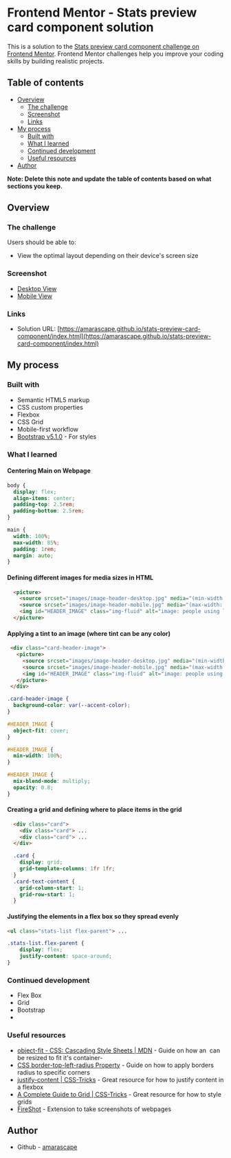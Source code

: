 # Frontend Mentor - Stats preview card component solution

This is a solution to the [Stats preview card component challenge on Frontend Mentor](https://www.frontendmentor.io/challenges/stats-preview-card-component-8JqbgoU62). Frontend Mentor challenges help you improve your coding skills by building realistic projects. 

## Table of contents

- [Overview](#overview)
  - [The challenge](#the-challenge)
  - [Screenshot](#screenshot)
  - [Links](#links)
- [My process](#my-process)
  - [Built with](#built-with)
  - [What I learned](#what-i-learned)
  - [Continued development](#continued-development)
  - [Useful resources](#useful-resources)
- [Author](#author)

**Note: Delete this note and update the table of contents based on what sections you keep.**

## Overview

### The challenge

Users should be able to:

- View the optimal layout depending on their device's screen size

### Screenshot

- [Desktop View](screenshots/desktop-view-screenshot.png)
- [Mobile View](screenshots/mobile-view-screenshot.png)

### Links

- Solution URL: [https://amarascape.github.io/stats-preview-card-component/index.html](https://amarascape.github.io/stats-preview-card-component/index.html)

## My process

### Built with

- Semantic HTML5 markup
- CSS custom properties
- Flexbox
- CSS Grid
- Mobile-first workflow
- [Bootstrap v5.1.0](https://www.bootstrapcdn.com/) - For styles

### What I learned

#### Centering Main on Webpage
```css
body {
  display: flex;
  align-items: center;
  padding-top: 2.5rem;
  padding-bottom: 2.5rem;
}

main {
  width: 100%;
  max-width: 85%;
  padding: 1rem;
  margin: auto;
}
```

#### Defining different images for media sizes in HTML
```html
  <picture>
    <source srcset="images/image-header-desktop.jpg" media="(min-width: 950px)">
    <source srcset="images/image-header-mobile.jpg" media="(max-width: 949px)">
    <img id="HEADER_IMAGE" class="img-fluid" alt="image: people using laptops">
  </picture>
```

#### Applying a tint to an image (where tint can be any color)
```html
 <div class="card-header-image">
   <picture>
     <source srcset="images/image-header-desktop.jpg" media="(min-width: 950px)">
     <source srcset="images/image-header-mobile.jpg" media="(max-width: 949px)">
     <img id="HEADER_IMAGE" class="img-fluid" alt="image: people using laptops">
   </picture>
 </div>
```
```css
.card-header-image {
  background-color: var(--accent-color);
}

#HEADER_IMAGE {
  object-fit: cover;
}

#HEADER_IMAGE {
  min-width: 100%;
}

#HEADER_IMAGE {
  mix-blend-mode: multiply;
  opacity: 0.8;
}
```
#### Creating a grid and defining where to place items in the grid
```html
  <div class="card">
    <div class="card"> ...
    <div class="card"> ...
  </div>
```
```css
  .card {
    display: grid;
    grid-template-columns: 1fr 1fr;
  }
  .card-text-content {
    grid-column-start: 1;
    grid-row-start: 1;
  }
  ```
#### Justifying the elements in a flex box so they spread evenly 
```html
<ul class="stats-list flex-parent"> ...
```
```css
.stats-list.flex-parent {
    display: flex;
    justify-content: space-around;
}
```
### Continued development

- Flex Box
- Grid
- Bootstrap 
- <source>

### Useful resources

- [object-fit - CSS: Cascading Style Sheets | MDN](https://developer.mozilla.org/en-US/docs/Web/CSS/object-fit) -  Guide on how an <img> can be resized to fit it's container- 
- [CSS border-top-left-radius Property](https://www.w3schools.com/cssref/css3_pr_border-top-left-radius.asp) - Guide on how to apply borders radius to specific corners
- [justify-content | CSS-Tricks](https://css-tricks.com/almanac/properties/j/justify-content/) - Great resource for how to justify content in a flexbox 
- [A Complete Guide to Grid | CSS-Tricks](https://css-tricks.com/snippets/css/complete-guide-grid/) - Great resource for how to style grids
- [FireShot](https://getfireshot.com/) - Extension to take screenshots of webpages 

## Author

- Github - [amarascape](https://github.com/amarascape/)
